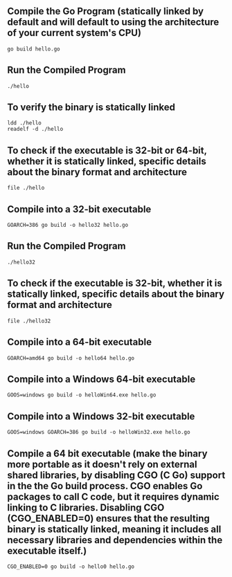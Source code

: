 ## Compile the Go Program (statically linked by default and will default to using the architecture of your current system's CPU)
    go build hello.go

## Run the Compiled Program
    ./hello

## To verify the binary is statically linked
    ldd ./hello
    readelf -d ./hello
    
## To check if the executable is 32-bit or 64-bit, whether it is statically linked, specific details about the binary format and architecture
    file ./hello

## Compile into a 32-bit executable
    GOARCH=386 go build -o hello32 hello.go

## Run the Compiled Program
    ./hello32

## To check if the executable is 32-bit, whether it is statically linked, specific details about the binary format and architecture
    file ./hello32

## Compile into a 64-bit executable
    GOARCH=amd64 go build -o hello64 hello.go

## Compile into a Windows 64-bit executable
    GOOS=windows go build -o helloWin64.exe hello.go

## Compile into a Windows 32-bit executable
    GOOS=windows GOARCH=386 go build -o helloWin32.exe hello.go

## Compile a 64 bit executable (make the binary more portable as it doesn't rely on external shared libraries, by disabling CGO (C Go) support in the the Go build process. CGO enables Go packages to call C code, but it requires dynamic linking to C libraries. Disabling CGO (CGO_ENABLED=0) ensures that the resulting binary is statically linked, meaning it includes all necessary libraries and dependencies within the executable itself.)
    CGO_ENABLED=0 go build -o hello0 hello.go

